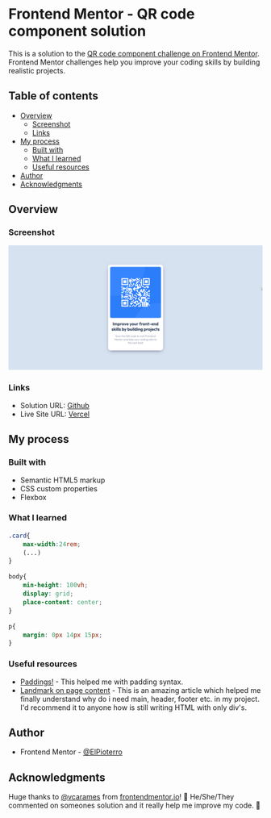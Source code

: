 # Frontend Mentor - QR code component solution

This is a solution to the [QR code component challenge on Frontend Mentor](https://www.frontendmentor.io/challenges/qr-code-component-iux_sIO_H). Frontend Mentor challenges help you improve your coding skills by building realistic projects. 

## Table of contents

- [Overview](#overview)
  - [Screenshot](#screenshot)
  - [Links](#links)
- [My process](#my-process)
  - [Built with](#built-with)
  - [What I learned](#what-i-learned)
  - [Useful resources](#useful-resources)
- [Author](#author)
- [Acknowledgments](#acknowledgments)


## Overview

### Screenshot

![](./screenshot.png)

### Links

- Solution URL: [Github](https://github.com/ElPioterro/qr-code-component-main)
- Live Site URL: [Vercel](https://qr-code-component-main.vercel.app/)

## My process

### Built with

- Semantic HTML5 markup
- CSS custom properties
- Flexbox

### What I learned

```css
.card{
    max-width:24rem;
    (...)
}
```

```css
body{
    min-height: 100vh;
    display: grid;
    place-content: center;
}
```
```css
p{ 
    margin: 0px 14px 15px;
}
```

### Useful resources

- [Paddings!](https://developer.mozilla.org/en-US/docs/Web/CSS/padding) - This helped me with padding syntax.
- [Landmark on page content](https://dequeuniversity.com/rules/axe/4.3/region?application=axeAPI) - This is an amazing article which helped me finally understand why do i need main, header, footer etc. in my project. I'd recommend it to anyone how is still writing HTML with only div's.

## Author

- Frontend Mentor - [@ElPioterro](https://www.frontendmentor.io/profile/ElPioterro)


## Acknowledgments

Huge thanks to [@vcarames](https://www.frontendmentor.io/profile/vcarames) from [frontendmentor.io](https://www.frontendmentor.io)! 💎
He/She/They commented on someones solution and it really help me improve my code. 🥳
